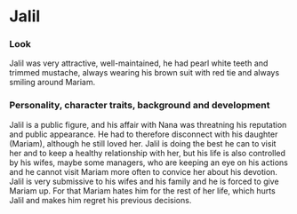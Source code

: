 # Jalil

### Look
Jalil was very attractive, well-maintained, he had pearl white teeth and trimmed mustache, always wearing his brown suit with red tie and always smiling around Mariam. 

### Personality, character traits, background and development
Jalil is a public figure, and his affair with Nana was threatning his reputation and public appearance. He had to therefore disconnect with his daughter (Mariam), although he still loved her. Jalil is doing the best he can to visit her and to keep a healthy relationship with her, but his life is also controlled by his wifes, maybe some managers, who are keeping an eye on his actions and he cannot visit Mariam more often to convice her about his devotion. Jalil is very submissive to his wifes and his family and he is forced to give Mariam up. For that Mariam hates him for the rest of her life, which hurts Jalil and makes him regret his previous decisions. 

